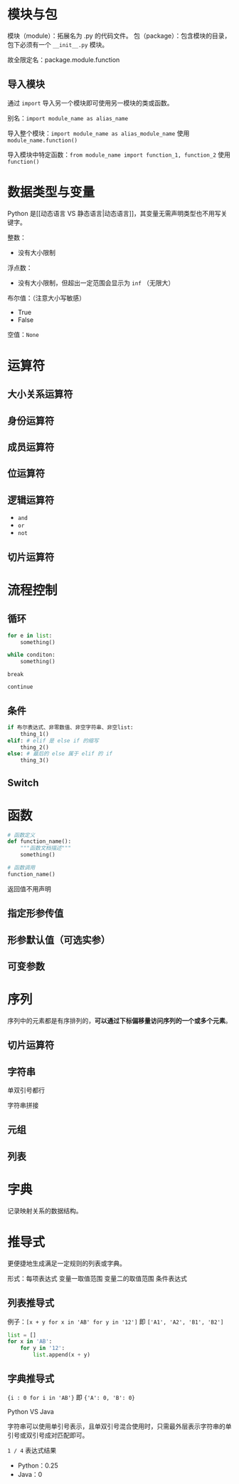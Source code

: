 # 模块与包

模块（module）：拓展名为 .py 的代码文件。
包（package）：包含模块的目录，包下必须有一个 `__init__.py` 模块。

故全限定名：package.module.function

## 导入模块

通过 `import` 导入另一个模块即可使用另一模块的类或函数。

别名：`import module_name as alias_name`

导入整个模块：`import module_name as alias_module_name`
使用 `module_name.function()`

导入模块中特定函数：`from module_name import function_1, function_2`
使用 `function()`

# 数据类型与变量

Python 是[[动态语言 VS 静态语言|动态语言]]，其变量无需声明类型也不用写关键字。

整数：

- 没有大小限制

浮点数：

- 没有大小限制，但超出一定范围会显示为 `inf` （无限大）

布尔值：（注意大小写敏感）

- True
- False

空值：`None`

# 运算符

## 大小关系运算符

## 身份运算符

## 成员运算符

## 位运算符

## 逻辑运算符

- `and`
- `or`
- `not`

## 切片运算符

# 流程控制

## 循环

```python
for e in list:
	something()
```

```python
while conditon:
	something()
```

`break`

`continue`

## 条件

```python
if 布尔表达式、非零数值、非空字符串、非空list:
	thing_1()
elif: # elif 是 else if 的缩写
	thing_2()
else: # 最后的 else 属于 elif 的 if
	thing_3()
```

## Switch

# 函数

```python
# 函数定义
def function_name():
	"""函数文档描述"""
	something()

# 函数调用
function_name()
```

返回值不用声明

## 指定形参传值

## 形参默认值（可选实参）

## 可变参数

# 序列

序列中的元素都是有序排列的，**可以通过下标偏移量访问序列的一个或多个元素**。

## 切片运算符

## 字符串

单双引号都行

字符串拼接

## 元组

## 列表

# 字典

记录映射关系的数据结构。

# 推导式

更便捷地生成满足一定规则的列表或字典。

形式：每项表达式 变量一取值范围 变量二的取值范围 条件表达式

## 列表推导式

例子：`[x + y for x in 'AB' for y in '12']` 即 `['A1', 'A2', 'B1', 'B2']`

```python
list = []
for x in 'AB':
	for y in '12':
		list.append(x + y)
```

## 字典推导式

`{i : 0 for i in 'AB'}` 即 `{'A': 0, 'B': 0}`


Python VS Java

字符串可以使用单引号表示，且单双引号混合使用时，只需最外层表示字符串的单引号或双引号成对匹配即可。

`1 / 4` 表达式结果

- Python：0.25
- Java：0